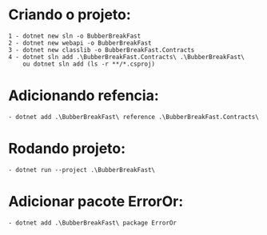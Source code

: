 # Criando o projeto:

    1 - dotnet new sln -o BubberBreakFast
    2 - dotnet new webapi -o BubberBreakFast
    3 - dotnet new classlib -o BubberBreakFast.Contracts
    4 - dotnet sln add .\BubberBreakFast.Contracts\ .\BubberBreakFast\
        ou dotnet sln add (ls -r **/*.csproj)

# Adicionando refencia:
    - dotnet add .\BubberBreakFast\ reference .\BubberBreakFast.Contracts\
    
# Rodando projeto:
    - dotnet run --project .\BubberBreakFast\
    
# Adicionar pacote ErrorOr:
    - dotnet add .\BubberBreakFast\ package ErrorOr

   